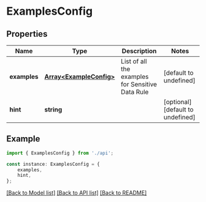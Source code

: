 # ExamplesConfig


## Properties

Name | Type | Description | Notes
------------ | ------------- | ------------- | -------------
**examples** | [**Array&lt;ExampleConfig&gt;**](ExampleConfig.md) | List of all the examples for Sensitive Data Rule | [default to undefined]
**hint** | **string** |  | [optional] [default to undefined]

## Example

```typescript
import { ExamplesConfig } from './api';

const instance: ExamplesConfig = {
    examples,
    hint,
};
```

[[Back to Model list]](../README.md#documentation-for-models) [[Back to API list]](../README.md#documentation-for-api-endpoints) [[Back to README]](../README.md)
